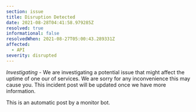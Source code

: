 ```yaml
---
section: issue
title: Disruption Detected
date: 2021-08-28T04:41:58.979285Z
resolved: true
informational: false
resolvedWhen: 2021-08-27T05:00:43.289331Z
affected:
  - API
severity: disrupted
---
```

*Investigating* - We are investigating a potential issue that might affect the uptime of one our of services. We are sorry for any inconvenience this may cause you. This incident post will be updated once we have more information.

This is an automatic post by a monitor bot.
        